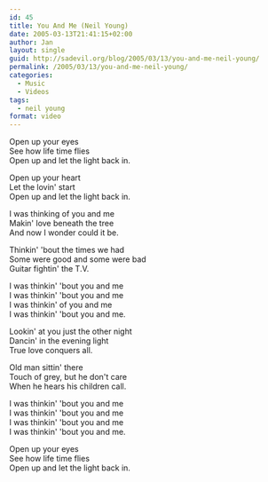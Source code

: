 ```yaml
---
id: 45
title: You And Me (Neil Young)
date: 2005-03-13T21:41:15+02:00
author: Jan
layout: single
guid: http://sadevil.org/blog/2005/03/13/you-and-me-neil-young/
permalink: /2005/03/13/you-and-me-neil-young/
categories:
  - Music
  - Videos
tags:
  - neil young
format: video
---
```

<center>
</center>

<!--more-->

Open up your eyes  
See how life time flies  
Open up and let the light back in.

Open up your heart  
Let the lovin' start  
Open up and let the light back in.

I was thinking of you and me  
Makin' love beneath the tree  
And now I wonder could it be.

Thinkin' 'bout the times we had  
Some were good and some were bad  
Guitar fightin' the T.V.

I was thinkin' 'bout you and me  
I was thinkin' 'bout you and me  
I was thinkin' of you and me  
I was thinkin' 'bout you and me.

Lookin' at you just the other night  
Dancin' in the evening light  
True love conquers all.

Old man sittin' there  
Touch of grey, but he don't care  
When he hears his children call.

I was thinkin' 'bout you and me  
I was thinkin' 'bout you and me  
I was thinkin' 'bout you and me  
I was thinkin' 'bout you and me.

Open up your eyes  
See how life time flies  
Open up and let the light back in.